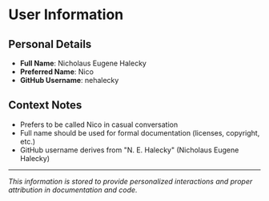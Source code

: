 # User Information

## Personal Details
- **Full Name**: Nicholaus Eugene Halecky
- **Preferred Name**: Nico
- **GitHub Username**: nehalecky

## Context Notes
- Prefers to be called Nico in casual conversation
- Full name should be used for formal documentation (licenses, copyright, etc.)
- GitHub username derives from "N. E. Halecky" (Nicholaus Eugene Halecky)

---
*This information is stored to provide personalized interactions and proper attribution in documentation and code.*